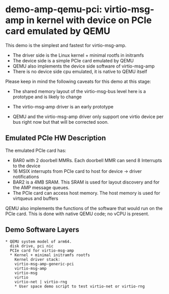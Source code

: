 # demo-amp-qemu-pci: virtio-msg-amp in kernel with device on PCIe card emulated by QEMU

This demo is the simplest and fastest for virtio-msg-amp.

* The driver side is the Linux kernel + minimal rootfs in initramfs
* The device side is a simple PCIe card emulated by QEMU
* QEMU also implements the device side software of virtio-msg-amp
* There is no device side cpu emulated, it is native to QEMU itself

Please keep in mind the following caveats for this demo at this stage:

* The shared memory layout of the virtio-msg-bus level here is a prototype and
is likely to change

* The virtio-msg-amp driver is an early prototype

* QEMU and the virtio-msg-amp driver only support one virtio device per bus
right now but that will be corrected soon.

## Emulated PCIe HW Description

The emulated PCIe card has:

* BAR0 with 2 doorbell MMRs.  Each doorbell MMR can send 8 Interrupts to the device
* 16 MSIX interrupts from PCIe card to host for device -> driver notifications
* BAR2 is a 4MB SRAM.  This SRAM is used for layout discovery and for the AMP
message queues.
* The PCIe card can access host memory.  The host memory is used for virtqueus and
buffers

QEMU also implements the functions of the software that would run on the PCIe
card.  This is done with native QEMU code; no vCPU is present.

## Demo Software Layers

```
* QEMU system model of arm64.
  disk drive, pci nic
  PCIe card for virtio-msg-amp
  * Kernel + minimal initramfs rootfs
    Kernel driver stack: 
	virtio-msg-amp-generic-pci
	virtio-msg-amp
	virtio-msg
	virtio
	virtio-net | virtio-rng
    * User space demo script to test virtio-net or virtio-rng
```